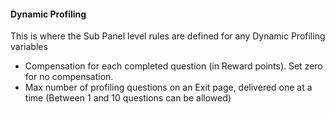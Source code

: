 
#### Dynamic Profiling

This is where the Sub Panel level rules are defined for any Dynamic Profiling variables

- Compensation for each completed question (in Reward points). Set zero for no compensation.
- Max number of profiling questions on an Exit page, delivered one at a time (Between 1 and 10 questions can be allowed)


